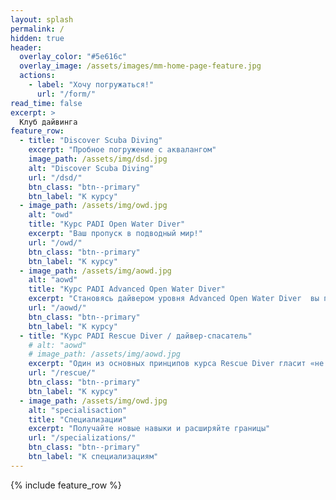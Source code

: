 ```yaml
---
layout: splash
permalink: /
hidden: true
header:
  overlay_color: "#5e616c"
  overlay_image: /assets/images/mm-home-page-feature.jpg
  actions:
    - label: "Хочу погружаться!"
      url: "/form/"
read_time: false
excerpt: >
  Клуб дайвинга
feature_row:
  - title: "Discover Scuba Diving"
    excerpt: "Пробное погружение с аквалангом"
    image_path: /assets/img/dsd.jpg
    alt: "Discover Scuba Diving"
    url: "/dsd/"
    btn_class: "btn--primary"
    btn_label: "К курсу"  
  - image_path: /assets/img/owd.jpg
    alt: "owd"
    title: "Курс PADI Open Water Diver"
    excerpt: "Ваш пропуск в подводный мир!"
    url: "/owd/"
    btn_class: "btn--primary"
    btn_label: "К курсу"
  - image_path: /assets/img/aowd.jpg
    alt: "aowd"
    title: "Курс PADI Advanced Open Water Diver"
    excerpt: "Становясь дайвером уровня Advanced Open Water Diver  вы получаете ещё больше знаний и навыков, знакомитесь с новыми для вас видами дайвинга, плюс расширяете собственные возможности и пределы погружений!"
    url: "/aowd/"
    btn_class: "btn--primary"
    btn_label: "К курсу"
  - title: "Курс PADI Rescue Diver / дайвер-спасатель"
    # alt: "aowd"
    # image_path: /assets/img/aowd.jpg
    excerpt: "Один из основных принципов курса Rescue Diver гласит «не может быть единственно верного пути для оказания помощи». Вы научитесь вариативности и гибкости в разрешении экстренных ситуаций."
    url: "/rescue/"
    btn_class: "btn--primary"
    btn_label: "К курсу"
  - image_path: /assets/img/owd.jpg
    alt: "specialisaction"
    title: "Специализации"
    excerpt: "Получайте новые навыки и расширяйте границы"
    url: "/specializations/"
    btn_class: "btn--primary"
    btn_label: "К специализациям"      
---
```


{% include feature_row %}
